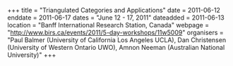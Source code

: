 +++
title = "Triangulated Categories and Applications"
date = 2011-06-12
enddate = 2011-06-17
dates = "June 12 - 17, 2011"
dateadded = 2011-06-13
location = "Banff International Research Station, Canada"
webpage = "http://www.birs.ca/events/2011/5-day-workshops/11w5009"
organisers = "Paul Balmer (University of California Los Angeles UCLA), Dan Christensen (University of Western Ontario UWO), Amnon Neeman (Australian National University)"
+++
